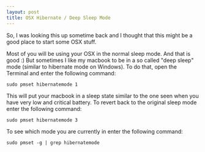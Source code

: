 ```yaml
---
layout: post
title: OSX Hibernate / Deep Sleep Mode
---
```


So, I was looking this up sometime back and I thought that this might be a good place to start some OSX stuff.

Most of you will be using your OSX in the normal sleep mode. And that is good :) But sometimes I like my macbook to be in a so called "deep sleep" mode (similar to hibernate mode on Windows). To do that, open the Terminal and enter the following command:

```
sudo pmset hibernatemode 1
```

This will put your macbook in a sleep state similar to the one seen when you have very low and critical battery. To revert back to the original sleep mode enter the following command: 

```
sudo pmset hibernatemode 3
```

To see which mode you are currently in enter the following command:
```
sudo pmset -g | grep hibernatemode
```
